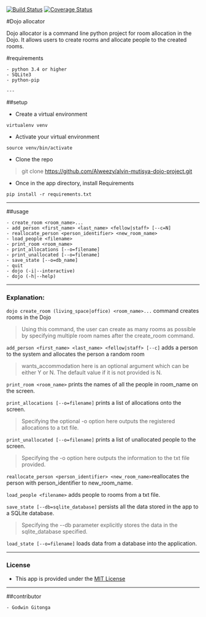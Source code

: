 [![Build Status](https://travis-ci.org/geeeh/boot-camp.svg?branch=master)](https://travis-ci.org/geeeh/boot-camp)
[![Coverage Status](https://coveralls.io/repos/github/geeeh/boot-camp/badge.svg?branch=master)](https://coveralls.io/github/geeeh/boot-camp?branch=master)

#Dojo allocator

Dojo allocator is a command line python project for room allocation in the Dojo. It allows users to create rooms and allocate people to the created rooms.

#requirements

    - python 3.4 or higher
    - SQLite3
    - python-pip
    
    ---
##setup

- Create a virtual environment
```
virtualenv venv
```

- Activate your virtual environment
```
source venv/bin/activate
```

- Clone the repo

> git clone https://github.com/Alweezy/alvin-mutisya-dojo-project.git

- Once in the app directory, install Requirements
```
pip install -r requirements.txt
```


---
   
##usage

    - create_room <room_name>...
    - add_person <first_name> <last_name> <fellow|staff> [--c=N]
    - reallocate_person <person_identifier> <new_room_name>
    - load_people <filename>
    - print_room <room_name>
    - print_allocations [--o=filename]
    - print_unallocated [--o=filename]
    - save_state [--o=db_name]
    - quit
    - dojo (-i|--interactive)
    - dojo (-h|--help)
    
 ---
### Explanation:


```dojo create_room (living_space|office) <room_name>...```  command creates rooms in the Dojo
> Using this command, the user can create as many rooms as possible by specifying multiple room names
  after the create_room command.

```add_person <first_name> <last_name> <fellow|staff> [--c]``` adds a person to the system and allocates the person
 a random room
>wants_accommodation here is an optional argument which can be either Y or N.
The default value if it is not provided is N.

```print_room <room_name>``` prints  the names of all the people in room_name on the screen.

```print_allocations [--o=filename]```  prints a list of allocations onto the screen.
> Specifying the optional -o option here outputs the registered allocations to a txt file.

```print_unallocated [--o=filename]``` prints a list of unallocated people to the screen.
> Specifying the -o option here outputs the information to the txt file provided.

```reallocate_person <person_identifier> <new_room_name>```reallocates the person with person_identifier to new_room_name.

```load_people <filename>``` adds people to rooms from a txt file.

```save_state [--db=sqlite_database]``` persists all the data stored in the app to a SQLite database.
> Specifying the --db parameter explicitly stores the data in the sqlite_database specified.

```load_state [--o=filename]``` loads data from a database into the application.

---
### License

- This app is provided under the [MIT License](https://opensource.org/licenses/MIT)

---
##contributor

    - Godwin Gitonga